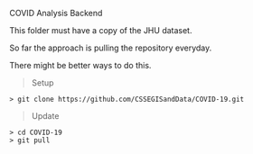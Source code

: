 COVID Analysis Backend

This folder must have a copy of the JHU dataset.

So far the approach is pulling the repository everyday.

There might be better ways to do this.

> Setup

``> git clone https://github.com/CSSEGISandData/COVID-19.git``

> Update

```
> cd COVID-19
> git pull
```